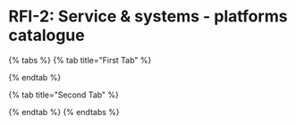 # RFI-2: Service & systems - platforms catalogue

{% tabs %}
{% tab title="First Tab" %}

{% endtab %}

{% tab title="Second Tab" %}

{% endtab %}
{% endtabs %}
